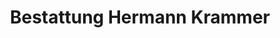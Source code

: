 ---
title: "Bestattung Hermann Krammer"
url: /zistersdorf/bestattung-hermann-krammer/
shop: Bestattungen
---